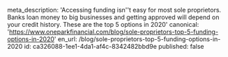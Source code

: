 meta_description: 'Accessing funding isn''t easy for most sole proprietors. Banks loan money to big businesses and getting approved will depend on your credit history. These are the top 5 options in 2020'
canonical: 'https://www.oneparkfinancial.com/blog/sole-proprietors-top-5-funding-options-in-2020'
en_url: /blog/sole-proprietors-top-5-funding-options-in-2020
id: ca326088-1ee1-4da1-af4c-8342482bbd9e
published: false
